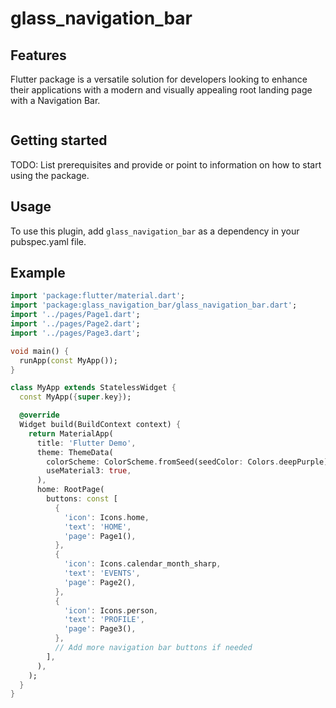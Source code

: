 <!--
This README describes the package. If you publish this package to pub.dev,
this README's contents appear on the landing page for your package.

For information about how to write a good package README, see the guide for
[writing package pages](https://dart.dev/guides/libraries/writing-package-pages).

For general information about developing packages, see the Dart guide for
[creating packages](https://dart.dev/guides/libraries/create-library-packages)
and the Flutter guide for
[developing packages and plugins](https://flutter.dev/developing-packages).
-->

# glass_navigation_bar



## Features

Flutter package is a versatile solution for developers looking to enhance their applications with a modern and visually appealing root landing page with a Navigation Bar.

<img src="">

## Getting started

TODO: List prerequisites and provide or point to information on how to
start using the package.

## Usage

To use this plugin, add `glass_navigation_bar` as a dependency in your pubspec.yaml file.

## Example

```dart
import 'package:flutter/material.dart';
import 'package:glass_navigation_bar/glass_navigation_bar.dart';
import '../pages/Page1.dart';
import '../pages/Page2.dart';
import '../pages/Page3.dart';

void main() {
  runApp(const MyApp());
}

class MyApp extends StatelessWidget {
  const MyApp({super.key});

  @override
  Widget build(BuildContext context) {
    return MaterialApp(
      title: 'Flutter Demo',
      theme: ThemeData(
        colorScheme: ColorScheme.fromSeed(seedColor: Colors.deepPurple),
        useMaterial3: true,
      ),
      home: RootPage(
        buttons: const [
          {
            'icon': Icons.home,
            'text': 'HOME',
            'page': Page1(),
          },
          {
            'icon': Icons.calendar_month_sharp,
            'text': 'EVENTS',
            'page': Page2(),
          },
          {
            'icon': Icons.person,
            'text': 'PROFILE',
            'page': Page3(),
          },
          // Add more navigation bar buttons if needed
        ],
      ),
    );
  }
}


```
